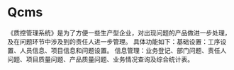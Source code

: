 # Qcms
 《质控管理系统》是为了方便一些生产型企业，对出现问题的产品做进一步处理，及在问题环节中涉及到的责任人进一步管理。 具体功能如下：基础设置：工序设置、人员信息、项目信息和问题设置。 信息管理：业务登记、部门问题、责任人问题、项目质量问题、产品质量问题、业务情况查询及综合统计表。
